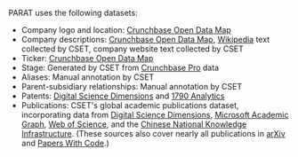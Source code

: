 PARAT uses the following datasets:
- Company logo and location: [Crunchbase Open Data Map](https://data.crunchbase.com/v3.1/docs/open-data-map)
- Company descriptions: [Crunchbase Open Data Map](https://data.crunchbase.com/v3.1/docs/open-data-map), [Wikipedia](https://wikipedia.org) text collected by CSET, company website text collected by CSET
- Ticker: [Crunchbase Open Data Map](https://data.crunchbase.com/v3.1/docs/open-data-map)
- Stage: Generated by CSET from [Crunchbase Pro](https://www.crunchbase.com) data
- Aliases: Manual annotation by CSET
- Parent-subsidiary relationships: Manual annotation by CSET
- Patents: [Digital Science Dimensions](https://www.dimensions.ai) and [1790 Analytics](https://1790analytics.com)
- Publications: CSET's global academic publications dataset, incorporating data from [Digital Science Dimensions](https://www.dimensions.ai/), [Microsoft Academic Graph](https://www.microsoft.com/en-us/research/project/microsoft-academic-graph/), [Web of Science](https://clarivate.com/webofsciencegroup/solutions/web-of-science/), and the [Chinese National Knowledge Infrastructure](http://eng.oversea.cnki.net/). (These sources also cover nearly all publications in [arXiv](https://arxiv.org/) and [Papers With Code](https://paperswithcode.com/).)
